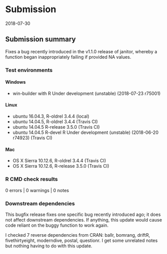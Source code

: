 # Submission
2018-07-30

## Submission summary
Fixes a bug recently introduced in the v1.1.0 release of janitor, whereby a function began inappropriately failing if provided NA values.

### Test environments

#### Windows
* win-builder with R Under development (unstable) (2018-07-23 r75001)

#### Linux
* ubuntu 16.04.3, R-oldrel 3.4.4 (local)
* ubuntu 14.04.5, R-oldrel 3.4.4 (Travis CI)
* ubuntu 14.04.5 R-release 3.5.0 (Travis CI)
* ubuntu 14.04.5 R-devel R Under development (unstable) (2018-06-20 r74923) (Travis CI)

#### Mac
* OS X Sierra 10.12.6, R-oldrel 3.4.4 (Travis CI)
* OS X Sierra 10.12.6, R-release 3.5.0 (Travis CI)

### R CMD check results
0 errors | 0 warnings | 0 notes

### Downstream dependencies
This bugfix release fixes one specific bug recently introduced ago; it does not affect downstream dependencies.  If anything, this update would cause code reliant on the buggy function to work again.

I checked 7 reverse dependencies from CRAN: ballr, bomrang, driftR, fivethirtyeight, moderndive, postal, questionr.  I get some unrelated notes but nothing having to do with this update.